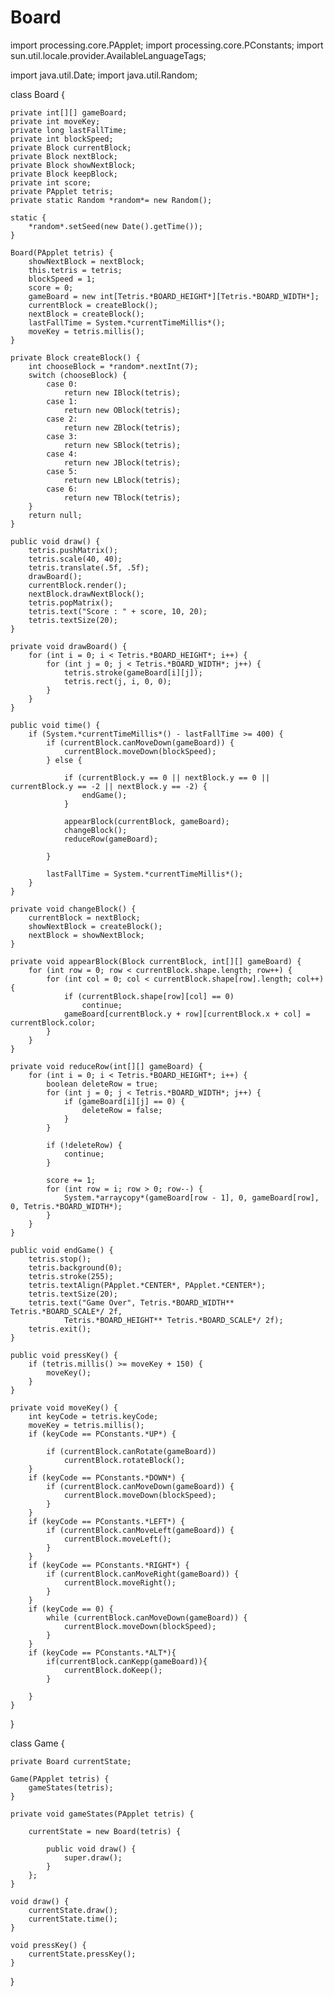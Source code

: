 # Board
import processing.core.PApplet;
import processing.core.PConstants;
import sun.util.locale.provider.AvailableLanguageTags;

import java.util.Date;
import java.util.Random;

class Board {

    private int[][] gameBoard;
    private int moveKey;
    private long lastFallTime;
    private int blockSpeed;
    private Block currentBlock;
    private Block nextBlock;
    private Block showNextBlock;
    private Block keepBlock;
    private int score;
    private PApplet tetris;
    private static Random *random*= new Random();

    static {
        *random*.setSeed(new Date().getTime());
    }

    Board(PApplet tetris) {
        showNextBlock = nextBlock;
        this.tetris = tetris;
        blockSpeed = 1;
        score = 0;
        gameBoard = new int[Tetris.*BOARD_HEIGHT*][Tetris.*BOARD_WIDTH*];
        currentBlock = createBlock();
        nextBlock = createBlock();
        lastFallTime = System.*currentTimeMillis*();
        moveKey = tetris.millis();
    }

    private Block createBlock() {
        int chooseBlock = *random*.nextInt(7);
        switch (chooseBlock) {
            case 0:
                return new IBlock(tetris);
            case 1:
                return new OBlock(tetris);
            case 2:
                return new ZBlock(tetris);
            case 3:
                return new SBlock(tetris);
            case 4:
                return new JBlock(tetris);
            case 5:
                return new LBlock(tetris);
            case 6:
                return new TBlock(tetris);
        }
        return null;
    }

    public void draw() {
        tetris.pushMatrix();
        tetris.scale(40, 40);
        tetris.translate(.5f, .5f);
        drawBoard();
        currentBlock.render();
        nextBlock.drawNextBlock();
        tetris.popMatrix();
        tetris.text("Score : " + score, 10, 20);
        tetris.textSize(20);
    }

    private void drawBoard() {
        for (int i = 0; i < Tetris.*BOARD_HEIGHT*; i++) {
            for (int j = 0; j < Tetris.*BOARD_WIDTH*; j++) {
                tetris.stroke(gameBoard[i][j]);
                tetris.rect(j, i, 0, 0);
            }
        }
    }

    public void time() {
        if (System.*currentTimeMillis*() - lastFallTime >= 400) {
            if (currentBlock.canMoveDown(gameBoard)) {
                currentBlock.moveDown(blockSpeed);
            } else {

                if (currentBlock.y == 0 || nextBlock.y == 0 || currentBlock.y == -2 || nextBlock.y == -2) {
                    endGame();
                }

                appearBlock(currentBlock, gameBoard);
                changeBlock();
                reduceRow(gameBoard);

            }

            lastFallTime = System.*currentTimeMillis*();
        }
    }

    private void changeBlock() {
        currentBlock = nextBlock;
        showNextBlock = createBlock();
        nextBlock = showNextBlock;
    }

    private void appearBlock(Block currentBlock, int[][] gameBoard) {
        for (int row = 0; row < currentBlock.shape.length; row++) {
            for (int col = 0; col < currentBlock.shape[row].length; col++) {
                if (currentBlock.shape[row][col] == 0)
                    continue;
                gameBoard[currentBlock.y + row][currentBlock.x + col] = currentBlock.color;
            }
        }
    }

    private void reduceRow(int[][] gameBoard) {
        for (int i = 0; i < Tetris.*BOARD_HEIGHT*; i++) {
            boolean deleteRow = true;
            for (int j = 0; j < Tetris.*BOARD_WIDTH*; j++) {
                if (gameBoard[i][j] == 0) {
                    deleteRow = false;
                }
            }

            if (!deleteRow) {
                continue;
            }

            score += 1;
            for (int row = i; row > 0; row--) {
                System.*arraycopy*(gameBoard[row - 1], 0, gameBoard[row], 0, Tetris.*BOARD_WIDTH*);
            }
        }
    }

    public void endGame() {
        tetris.stop();
        tetris.background(0);
        tetris.stroke(255);
        tetris.textAlign(PApplet.*CENTER*, PApplet.*CENTER*);
        tetris.textSize(20);
        tetris.text("Game Over", Tetris.*BOARD_WIDTH** Tetris.*BOARD_SCALE*/ 2f,
                Tetris.*BOARD_HEIGHT** Tetris.*BOARD_SCALE*/ 2f);
        tetris.exit();
    }

    public void pressKey() {
        if (tetris.millis() >= moveKey + 150) {
            moveKey();
        }
    }

    private void moveKey() {
        int keyCode = tetris.keyCode;
        moveKey = tetris.millis();
        if (keyCode == PConstants.*UP*) {

            if (currentBlock.canRotate(gameBoard))
                currentBlock.rotateBlock();
        }
        if (keyCode == PConstants.*DOWN*) {
            if (currentBlock.canMoveDown(gameBoard)) {
                currentBlock.moveDown(blockSpeed);
            }
        }
        if (keyCode == PConstants.*LEFT*) {
            if (currentBlock.canMoveLeft(gameBoard)) {
                currentBlock.moveLeft();
            }
        }
        if (keyCode == PConstants.*RIGHT*) {
            if (currentBlock.canMoveRight(gameBoard)) {
                currentBlock.moveRight();
            }
        }
        if (keyCode == 0) {
            while (currentBlock.canMoveDown(gameBoard)) {
                currentBlock.moveDown(blockSpeed);
            }
        }
        if (keyCode == PConstants.*ALT*){
            if(currentBlock.canKepp(gameBoard)){
                currentBlock.doKeep();
            }

        }
    }
}

class Game {

    private Board currentState;

    Game(PApplet tetris) {
        gameStates(tetris);
    }

    private void gameStates(PApplet tetris) {

        currentState = new Board(tetris) {

            public void draw() {
                super.draw();
            }
        };
    }

    void draw() {
        currentState.draw();
        currentState.time();
    }

    void pressKey() {
        currentState.pressKey();
    }
}

